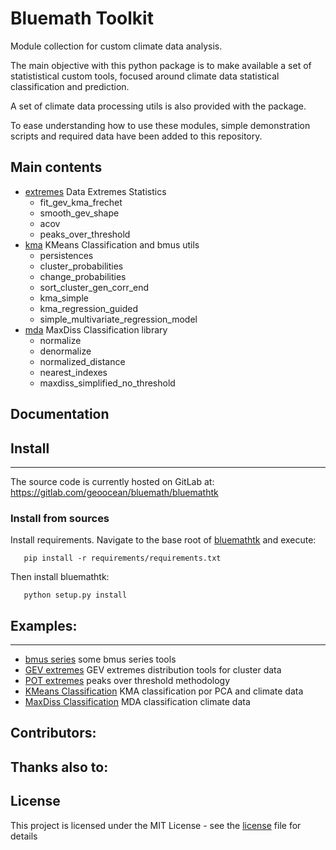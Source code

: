 # Bluemath Toolkit

Module collection for custom climate data analysis.

The main objective with this python package is to make available a set of
statististical custom tools, focused around climate data statistical classification
and prediction.

A set of climate data processing utils is also provided with the package. 

To ease understanding how to use these modules, simple demonstration scripts
and required data have been added to this repository.


## Main contents

- [extremes](./bluemathtk/extremes.py) Data Extremes Statistics
    - fit\_gev\_kma\_frechet 
    - smooth\_gev\_shape
    - acov
    - peaks\_over\_threshold
- [kma](./bluemathtk/kma.py) KMeans Classification and bmus utils
    - persistences 
    - cluster\_probabilities
    - change\_probabilities
    - sort\_cluster\_gen\_corr\_end
    - kma\_simple
    - kma\_regression\_guided
    - simple\_multivariate\_regression\_model
- [mda](./bluemathtk/mda.py) MaxDiss Classification library
    - normalize 
    - denormalize 
    - normalized\_distance
    - nearest\_indexes
    - maxdiss\_simplified\_no\_threshold


## Documentation


## Install
- - -

The source code is currently hosted on GitLab at: https://gitlab.com/geoocean/bluemath/bluemathtk

### Install from sources

Install requirements. Navigate to the base root of [bluemathtk](./) and execute:

```
   pip install -r requirements/requirements.txt
```

Then install bluemathtk:

```
   python setup.py install
```

## Examples:
- - -

- [bmus series](./demos/demo_bmus_series.py) some bmus series tools
- [GEV extremes](./demos/demo_extremes_gev.py) GEV extremes distribution tools for cluster data 
- [POT extremes](./demos/demo_extremes_pot.py) peaks over threshold methodology
- [KMeans Classification](./demos/demo_kma.py) KMA classification por PCA and climate data 
- [MaxDiss Classification](./demos/demo_mda.py) MDA classification climate data 


## Contributors:


## Thanks also to:


## License

This project is licensed under the MIT License - see the [license](./LICENSE.txt) file for details


